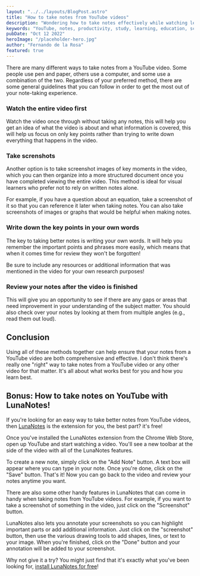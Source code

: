 ```yaml
---
layout: "../../layouts/BlogPost.astro"
title: "How to take notes from YouTube videos"
description: "Wondering how to take notes effectively while watching lectures or tutorials on YouTube? Check out our top tips and tricks!"
keywords: "YouTube, notes, productivity, study, learning, education, school, college, university, online, video, tutorial, lecture, course, class, education, school, college, university, online, video, tutorial, lecture, course, class"
pubDate: "Oct 12 2022"
heroImage: "/placeholder-hero.jpg"
author: "Fernando de la Rosa"
featured: true
---
```


There are many different ways to take notes from a YouTube video. Some people use pen and paper, others use a computer, and some use a combination of the two. Regardless of your preferred method, there are some general guidelines that you can follow in order to get the most out of your note-taking experience.

### Watch the entire video first

Watch the video once through without taking any notes, this will help you get an idea of what the video is about and what information is covered, this will help us focus on only key points rather than trying to write down everything that happens in the video.

### Take screnshots

Another option is to take screenshot images of key moments in the video, which you can then organize into a more structured document once you have completed viewing the entire video. This method is ideal for visual learners who prefer not to rely on written notes alone.

For example, if you have a question about an equation, take a screenshot of it so that you can reference it later when taking notes. You can also take screenshots of images or graphs that would be helpful when making notes.

### Write down the key points in your own words

The key to taking better notes is writing your own words. It will help you remember the important points and phrases more easily, which means that when it comes time for review they won't be forgotten!

Be sure to include any resources or additional information that was mentioned in the video for your own research purposes!

### Review your notes after the video is finished

This will give you an opportunity to see if there are any gaps or areas that need improvement in your understanding of the subject matter. You should also check over your notes by looking at them from multiple angles (e.g., read them out loud).

## Conclusion

Using all of these methods together can help ensure that your notes from a YouTube video are both comprehensive and effective. I don't think there's really one "right" way to take notes from a YouTube video or any other video for that matter. It's all about what works best for you and how you learn best.

## Bonus: How to take notes on YouTube with LunaNotes!

If you're looking for an easy way to take better notes from YouTube videos, then [LunaNotes](https://chrome.google.com/webstore/detail/lunanotes-take-notes-on-y/oehoffnnkgcdacmbkhmlbjedinpampak?utm_source=landing) is the extension for you, the best part? it's free!

Once you've installed the LunaNotes extension from the Chrome Web Store, open up YouTube and start watching a video. You'll see a new toolbar at the side of the video with all of the LunaNotes features.

To create a new note, simply click on the "Add Note" button. A text box will appear where you can type in your note. Once you're done, click on the "Save" button. That's it! Now you can go back to the video and review your notes anytime you want.

There are also some other handy features in LunaNotes that can come in handy when taking notes from YouTube videos. For example, if you want to take a screenshot of something in the video, just click on the "Screenshot" button.

LunaNotes also lets you annotate your screenshots so you can highlight important parts or add additional information. Just click on the "screenshot" button, then use the various drawing tools to add shapes, lines, or text to your image. When you're finished, click on the "Done" button and your annotation will be added to your screenshot.

Why not give it a try? You might just find that it's exactly what you've been looking for, [install LunaNotes for free](https://chrome.google.com/webstore/detail/lunanotes-take-notes-on-y/oehoffnnkgcdacmbkhmlbjedinpampak?utm_source=landing)!
